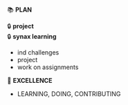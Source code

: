 :books: **PLAN**  

:lock: **project**  
:lock: **synax learning**  

- ind challenges
- project
- work on assignments

:key: **EXCELLENCE**
- LEARNING, DOING, CONTRIBUTING  
